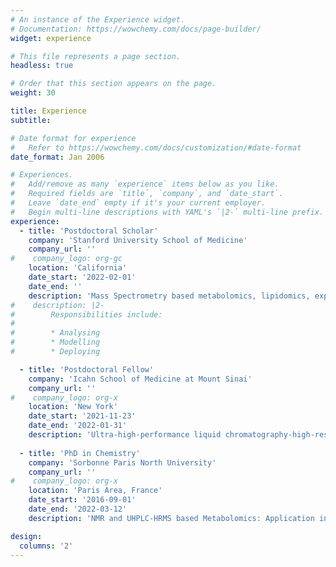 ```yaml
---
# An instance of the Experience widget.
# Documentation: https://wowchemy.com/docs/page-builder/
widget: experience

# This file represents a page section.
headless: true

# Order that this section appears on the page.
weight: 30

title: Experience
subtitle:

# Date format for experience
#   Refer to https://wowchemy.com/docs/customization/#date-format
date_format: Jan 2006

# Experiences.
#   Add/remove as many `experience` items below as you like.
#   Required fields are `title`, `company`, and `date_start`.
#   Leave `date_end` empty if it's your current employer.
#   Begin multi-line descriptions with YAML's `|2-` multi-line prefix.
experience:
  - title: 'Postdoctoral Scholar'
    company: 'Stanford University School of Medicine'
    company_url: ''
#    company_logo: org-gc
    location: 'California'
    date_start: '2022-02-01'
    date_end: ''
    description: 'Mass Spectrometry based metabolomics, lipidomics, exposomics.'
#    description: |2-
#        Responsibilities include:
#        
#        * Analysing
#        * Modelling
#        * Deploying

  - title: 'Postdoctoral Fellow'
    company: 'Icahn School of Medicine at Mount Sinai'
    company_url: ''
#    company_logo: org-x
    location: 'New York'
    date_start: '2021-11-23'
    date_end: '2022-01-31'
    description: 'Ultra-high-performance liquid chromatography-high-resolution accurate mass spectrometry based exposomics research.'
    
  - title: 'PhD in Chemistry'
    company: 'Sorbonne Paris North University'
    company_url: ''
#    company_logo: org-x
    location: 'Paris Area, France'
    date_start: '2016-09-01'
    date_end: '2022-03-12'
    description: 'NMR and UHPLC-HRMS based Metabolomics: Application in Non-alcoholic fatty liver disease (NAFLD) and Prostate Cancer Biomarker Discovery.'   

design:
  columns: '2'
---
```


